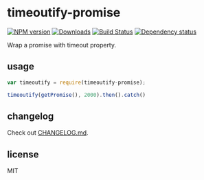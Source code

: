 # timeoutify-promise
[![NPM version][npm-image]][npm-url] [![Downloads][downloads-image]][npm-url] [![Build Status][travis-image]][travis-url] [![Dependency status][david-dm-image]][david-dm-url]

Wrap a promise with timeout property.

## usage

```js
var timeoutify = require(timeoutify-promise);

timeoutify(getPromise(), 2000).then().catch()
```

## changelog

Check out [CHANGELOG.md](CHANGELOG.md).

## license

MIT

[npm-url]: https://npmjs.org/package/timeoutify-promise
[downloads-image]: http://img.shields.io/npm/dm/timeoutify-promise.svg
[npm-image]: http://img.shields.io/npm/v/timeoutify-promise.svg
[travis-url]: https://travis-ci.org/yanni4night/timeoutify-promise
[travis-image]: http://img.shields.io/travis/yanni4night/timeoutify-promise.svg
[david-dm-url]:https://david-dm.org/yanni4night/timeoutify-promise
[david-dm-image]:   https://img.shields.io/david/yanni4night/timeoutify-promise.svg